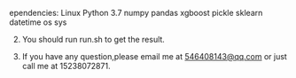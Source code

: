 ependencies:
Linux
Python 3.7
numpy
pandas
xgboost
pickle
sklearn
datetime
os
sys







2. You should run run.sh to get the result.

3. If you have any question,please email me at 546408143@qq.com or just call me at 15238072871.